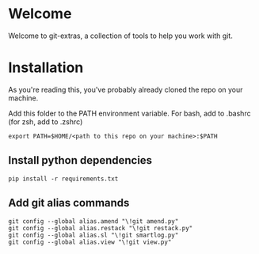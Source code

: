 # Welcome

Welcome to git-extras, a collection of tools to help you work with git.

# Installation

As you're reading this, you've probably already cloned the repo on your machine.

Add this folder to the PATH environment variable. 
For bash, add to .bashrc (for zsh, add to .zshrc)
```
export PATH=$HOME/<path to this repo on your machine>:$PATH
```

## Install python dependencies
```
pip install -r requirements.txt
```

## Add git alias commands
```
git config --global alias.amend "\!git amend.py"
git config --global alias.restack "\!git restack.py"
git config --global alias.sl "\!git smartlog.py"
git config --global alias.view "\!git view.py"
```
